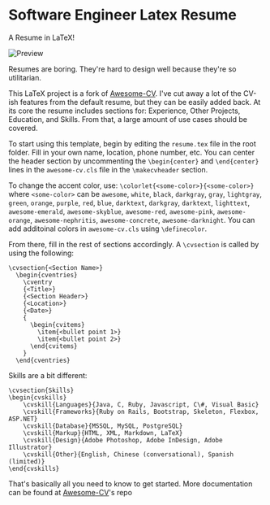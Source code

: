 # Software Engineer Latex Resume
A Resume in LaTeX!

![Preview](http://i.imgur.com/kehekD1.png)

Resumes are boring. They're hard to design well because they're so utilitarian. 

This LaTeX project is a fork of [Awesome-CV](https://github.com/posquit0/Awesome-CV). I've cut away a lot of the CV-ish features from the default resume, but they can be easily added back. At its core the resume includes sections for: Experience, Other Projects, Education, and Skills. From that, a large amount of use cases should be covered. 

To start using this template, begin by editing the `resume.tex` file in the root folder. Fill in your own name, location, phone number, etc. You can center the header section by uncommenting the `\begin{center}` and `\end{center}` lines in the `awesome-cv.cls` file in the `\makecvheader` section.

To change the accent color, use: `\colorlet{<some-color>}{<some-color>}` where `<some-color>` can be `awesome`, `white`, `black`, `darkgray`, `gray`, `lightgray`, `green`, `orange`, `purple`, `red`, `blue`, `darktext`, `darkgray`, `darktext`, `lighttext`, `awesome-emerald`, `awesome-skyblue`, `awesome-red`, `awesome-pink`, `awesome-orange`, `awesome-nephritis`, `awesome-concrete`, `awesome-darknight`. You can add additoinal colors in `awesome-cv.cls` using `\definecolor`.

From there, fill in the rest of sections accordingly. A `\cvsection` is called by using the following:

```
\cvsection{<Section Name>}
  \begin{cventries}
    \cventry
    {<Title>}
    {<Section Header>}
    {<Location>}
    {<Date>}
    {
      \begin{cvitems}
        \item{<bullet point 1>}
        \item{<bullet point 2>}
      \end{cvitems}
    }
  \end{cventries}
```

Skills are a bit different:
```
\cvsection{Skills}
\begin{cvskills}
    \cvskill{Languages}{Java, C, Ruby, Javascript, C\#, Visual Basic}
    \cvskill{Frameworks}{Ruby on Rails, Bootstrap, Skeleton, Flexbox, ASP.NET}
    \cvskill{Database}{MSSQL, MySQL, PostgreSQL}
    \cvskill{Markup}{HTML, XML, Markdown, LaTeX}
    \cvskill{Design}{Adobe Photoshop, Adobe InDesign, Adobe Illustrator}
    \cvskill{Other}{English, Chinese (conversational), Spanish (limited)}
\end{cvskills}
```

That's basically all you need to know to get started. More documentation can be found at [Awesome-CV](https://github.com/posquit0/Awesome-CV)'s repo

